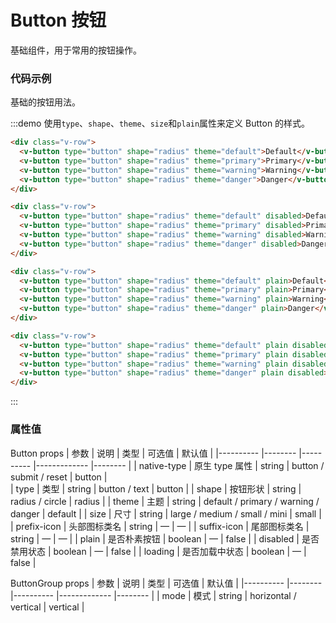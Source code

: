# Button 按钮
  基础组件，用于常用的按钮操作。
  
### 代码示例
  基础的按钮用法。
  
:::demo 使用`type`、`shape`、`theme`、`size`和`plain`属性来定义 Button 的样式。

```html
<div class="v-row">
  <v-button type="button" shape="radius" theme="default">Default</v-button>
  <v-button type="button" shape="radius" theme="primary">Primary</v-button>
  <v-button type="button" shape="radius" theme="warning">Warning</v-button>
  <v-button type="button" shape="radius" theme="danger">Danger</v-button>
</div>

<div class="v-row">
  <v-button type="button" shape="radius" theme="default" disabled>Default</v-button>
  <v-button type="button" shape="radius" theme="primary" disabled>Primary</v-button>
  <v-button type="button" shape="radius" theme="warning" disabled>Warning</v-button>
  <v-button type="button" shape="radius" theme="danger" disabled>Danger</v-button>
</div>

<div class="v-row">
  <v-button type="button" shape="radius" theme="default" plain>Default</v-button>
  <v-button type="button" shape="radius" theme="primary" plain>Primary</v-button>
  <v-button type="button" shape="radius" theme="warning" plain>Warning</v-button>
  <v-button type="button" shape="radius" theme="danger" plain>Danger</v-button>
</div>

<div class="v-row">
  <v-button type="button" shape="radius" theme="default" plain disabled>Default</v-button>
  <v-button type="button" shape="radius" theme="primary" plain disabled>Primary</v-button>
  <v-button type="button" shape="radius" theme="warning" plain disabled>Warning</v-button>
  <v-button type="button" shape="radius" theme="danger" plain disabled>Danger</v-button>
</div>
```
:::

### 属性值
Button props
| 参数          | 说明            | 类型         | 可选值                                  | 默认值   |
|----------    |--------         |----------   |-------------                           |-------- |
| native-type  | 原生 type 属性   | string      | button / submit / reset                | button |  
| type         | 类型            | string      | button  / text                         | button |
| shape        | 按钮形状         | string      | radius  / circle                       | radius |
| theme        | 主题            | string      | default / primary / warning / danger   | default |
| size         | 尺寸            | string      | large / medium / small / mini          | small |
| prefix-icon  | 头部图标类名     | string      |  —                                     |  —  |
| suffix-icon  | 尾部图标类名     | string      |  —                                     |  —  |
| plain        | 是否朴素按钮     | boolean     | —                                      | false |
| disabled     | 是否禁用状态     | boolean     | —                                      | false |
| loading      | 是否加载中状态   | boolean      | —                                     | false |

ButtonGroup props
| 参数       | 说明     | 类型        | 可选值                            | 默认值   |
|---------- |--------  |----------   |-------------                    |-------- |
| mode      | 模式     | string      |   horizontal / vertical             |    vertical     |


<script>
  import Button from '@/components/button';
  import ButtonGroup from '@/components/button-group';

  export default {
    components: {
      VButton: Button,
      VButtonGroup: ButtonGroup,
    },
  };
</script>
